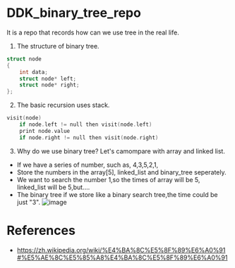 # DDK_binary_tree_repo
It is a repo that records how can we use tree in the real life.

1. The structure of binary tree.
```C++
struct node
{
    int data;
    struct node* left;
    struct node* right;
};
```

2. The basic recursion uses stack.
```C++
visit(node)
    if node.left != null then visit(node.left)
    print node.value
    if node.right != null then visit(node.right)
```

3. Why do we use binary tree? Let's camompare with array and linked list.
* If we have a series of number, such as, 4,3,5,2,1,
* Store the numbers in the array[5], linked_list and binary_tree seperately.
* We want to search the number 1,so the times of array will be 5, linked_list will be 5,but....
* The binary tree if we store like a binary search tree,the time could be just "3".
![image](https://user-images.githubusercontent.com/67073582/122053003-eadfbb00-ce18-11eb-8c18-2c667d744a2d.png)

# References
* https://zh.wikipedia.org/wiki/%E4%BA%8C%E5%8F%89%E6%A0%91#%E5%AE%8C%E5%85%A8%E4%BA%8C%E5%8F%89%E6%A0%91
